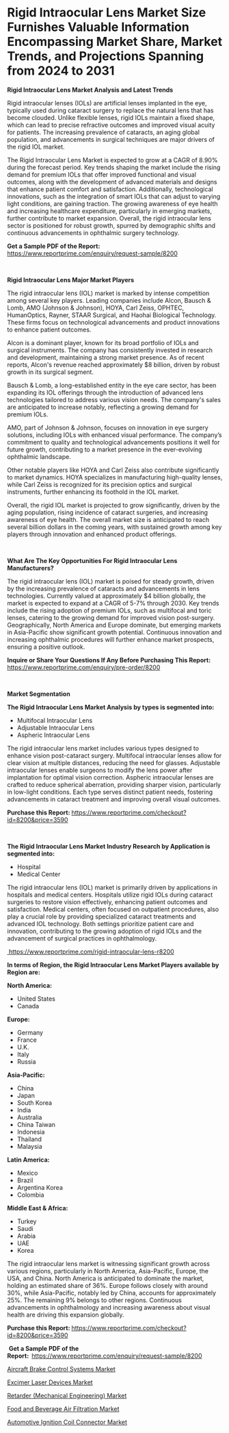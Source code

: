 <p><h1>Rigid Intraocular Lens Market Size Furnishes Valuable Information Encompassing Market Share, Market Trends, and Projections Spanning from 2024 to 2031</h1></p><p><strong>Rigid Intraocular Lens Market Analysis and Latest Trends</strong></p>
<p><p>Rigid intraocular lenses (IOLs) are artificial lenses implanted in the eye, typically used during cataract surgery to replace the natural lens that has become clouded. Unlike flexible lenses, rigid IOLs maintain a fixed shape, which can lead to precise refractive outcomes and improved visual acuity for patients. The increasing prevalence of cataracts, an aging global population, and advancements in surgical techniques are major drivers of the rigid IOL market.</p><p>The Rigid Intraocular Lens Market is expected to grow at a CAGR of 8.90% during the forecast period. Key trends shaping the market include the rising demand for premium IOLs that offer improved functional and visual outcomes, along with the development of advanced materials and designs that enhance patient comfort and satisfaction. Additionally, technological innovations, such as the integration of smart IOLs that can adjust to varying light conditions, are gaining traction. The growing awareness of eye health and increasing healthcare expenditure, particularly in emerging markets, further contribute to market expansion. Overall, the rigid intraocular lens sector is positioned for robust growth, spurred by demographic shifts and continuous advancements in ophthalmic surgery technology.</p></p>
<p><strong>Get a Sample PDF of the Report:&nbsp;</strong> <a href="https://www.reportprime.com/enquiry/request-sample/8200">https://www.reportprime.com/enquiry/request-sample/8200</a></p>
<p>&nbsp;</p>
<p><strong>Rigid Intraocular Lens Major Market Players</strong></p>
<p><p>The rigid intraocular lens (IOL) market is marked by intense competition among several key players. Leading companies include Alcon, Bausch & Lomb, AMO (Johnson & Johnson), HOYA, Carl Zeiss, OPHTEC, HumanOptics, Rayner, STAAR Surgical, and Haohai Biological Technology. These firms focus on technological advancements and product innovations to enhance patient outcomes.</p><p>Alcon is a dominant player, known for its broad portfolio of IOLs and surgical instruments. The company has consistently invested in research and development, maintaining a strong market presence. As of recent reports, Alcon's revenue reached approximately $8 billion, driven by robust growth in its surgical segment.</p><p>Bausch & Lomb, a long-established entity in the eye care sector, has been expanding its IOL offerings through the introduction of advanced lens technologies tailored to address various vision needs. The company's sales are anticipated to increase notably, reflecting a growing demand for premium IOLs.</p><p>AMO, part of Johnson & Johnson, focuses on innovation in eye surgery solutions, including IOLs with enhanced visual performance. The company’s commitment to quality and technological advancements positions it well for future growth, contributing to a market presence in the ever-evolving ophthalmic landscape.</p><p>Other notable players like HOYA and Carl Zeiss also contribute significantly to market dynamics. HOYA specializes in manufacturing high-quality lenses, while Carl Zeiss is recognized for its precision optics and surgical instruments, further enhancing its foothold in the IOL market.</p><p>Overall, the rigid IOL market is projected to grow significantly, driven by the aging population, rising incidence of cataract surgeries, and increasing awareness of eye health. The overall market size is anticipated to reach several billion dollars in the coming years, with sustained growth among key players through innovation and enhanced product offerings.</p></p>
<p>&nbsp;</p>
<p><strong>What Are The Key Opportunities For Rigid Intraocular Lens Manufacturers?</strong></p>
<p><p>The rigid intraocular lens (IOL) market is poised for steady growth, driven by the increasing prevalence of cataracts and advancements in lens technologies. Currently valued at approximately $4 billion globally, the market is expected to expand at a CAGR of 5-7% through 2030. Key trends include the rising adoption of premium IOLs, such as multifocal and toric lenses, catering to the growing demand for improved vision post-surgery. Geographically, North America and Europe dominate, but emerging markets in Asia-Pacific show significant growth potential. Continuous innovation and increasing ophthalmic procedures will further enhance market prospects, ensuring a positive outlook.</p></p>
<p><strong>Inquire or Share Your Questions If Any Before Purchasing This Report:</strong> <a href="https://www.reportprime.com/enquiry/pre-order/8200">https://www.reportprime.com/enquiry/pre-order/8200</a></p>
<p>&nbsp;</p>
<p><strong>Market Segmentation</strong></p>
<p><strong>The Rigid Intraocular Lens Market Analysis by types is segmented into:</strong></p>
<p><ul><li>Multifocal Intraocular Lens</li><li>Adjustable Intraocular Lens</li><li>Aspheric Intraocular Lens</li></ul></p>
<p><p>The rigid intraocular lens market includes various types designed to enhance vision post-cataract surgery. Multifocal intraocular lenses allow for clear vision at multiple distances, reducing the need for glasses. Adjustable intraocular lenses enable surgeons to modify the lens power after implantation for optimal vision correction. Aspheric intraocular lenses are crafted to reduce spherical aberration, providing sharper vision, particularly in low-light conditions. Each type serves distinct patient needs, fostering advancements in cataract treatment and improving overall visual outcomes.</p></p>
<p><strong>Purchase this Report:&nbsp;</strong><a href="https://www.reportprime.com/checkout?id=8200&price=3590">https://www.reportprime.com/checkout?id=8200&price=3590</a></p>
<p>&nbsp;</p>
<p><strong>The Rigid Intraocular Lens Market Industry Research by Application is segmented into:</strong></p>
<p><ul><li>Hospital</li><li>Medical Center</li></ul></p>
<p><p>The rigid intraocular lens (IOL) market is primarily driven by applications in hospitals and medical centers. Hospitals utilize rigid IOLs during cataract surgeries to restore vision effectively, enhancing patient outcomes and satisfaction. Medical centers, often focused on outpatient procedures, also play a crucial role by providing specialized cataract treatments and advanced IOL technology. Both settings prioritize patient care and innovation, contributing to the growing adoption of rigid IOLs and the advancement of surgical practices in ophthalmology.</p></p>
<p><a href="https://www.reportprime.com/rigid-intraocular-lens-r8200">&nbsp;https://www.reportprime.com/rigid-intraocular-lens-r8200</a></p>
<p><strong>In terms of Region, the Rigid Intraocular Lens Market Players available by Region are:</strong></p>
<p>
    <p> <strong> North America: </strong>
        <ul>
            <li>United States</li>
            <li>Canada</li>
        </ul>
        </p> 
    <p> <strong> Europe: </strong>
        <ul>
            <li>Germany</li>
            <li>France</li>
            <li>U.K.</li>
            <li>Italy</li>
            <li>Russia</li>
        </ul>
        </p> 
    <p> <strong> Asia-Pacific: </strong>
        <ul>
            <li>China</li>
            <li>Japan</li>
            <li>South Korea</li>
            <li>India</li>
            <li>Australia</li>
            <li>China Taiwan</li>
            <li>Indonesia</li>
            <li>Thailand</li>
            <li>Malaysia</li>
        </ul>
        </p> 
    <p> <strong> Latin America: </strong>
        <ul>
            <li>Mexico</li>
            <li>Brazil</li>
            <li>Argentina Korea</li>
            <li>Colombia</li>
        </ul>
        </p> 
    <p> <strong> Middle East & Africa: </strong>
        <ul>
            <li>Turkey</li>
            <li>Saudi</li>
            <li>Arabia</li>
            <li>UAE</li>
            <li>Korea</li>
        </ul>
    </p>
    </p>
<p><p>The rigid intraocular lens market is witnessing significant growth across various regions, particularly in North America, Asia-Pacific, Europe, the USA, and China. North America is anticipated to dominate the market, holding an estimated share of 36%. Europe follows closely with around 30%, while Asia-Pacific, notably led by China, accounts for approximately 25%. The remaining 9% belongs to other regions. Continuous advancements in ophthalmology and increasing awareness about visual health are driving this expansion globally.</p></p>
<p><strong>Purchase this Report: </strong><a href="https://www.reportprime.com/checkout?id=8200&price=3590">https://www.reportprime.com/checkout?id=8200&price=3590</a></p>
<p>&nbsp;<strong>Get a Sample PDF of the Report:&nbsp;&nbsp;</strong><a href="https://www.reportprime.com/enquiry/request-sample/8200">https://www.reportprime.com/enquiry/request-sample/8200</a></p>
<p><strong></strong></p>
<p><p><a href="https://medium.com/@shawnsmithv6981/what-is-influencing-the-future-of-aircraft-brake-control-systems-6f74936b12b2">Aircraft Brake Control Systems Market</a></p><p><a href="https://issuu.com/reportprime-2/docs/excimer-laser-devices-market-size-2_e387b40c6af0e2">Excimer Laser Devices Market</a></p><p><a href="https://medium.com/@shawnsmithv6981/global-retarder-mechanical-engineering-market-landscape-future-trends-and-market-strategic-1f0e795db140">Retarder (Mechanical Engineering) Market</a></p><p><a href="https://www.linkedin.com/pulse/food-beverage-air-filtration-market-outlook-share-analysis-jhb9f?trackingId=NwwkFDnDQYqE%2F6Z5I2sbQw%3D%3D">Food and Beverage Air Filtration Market</a></p><p><a href="https://issuu.com/reportprime-2/docs/automotive-ignition-coil-connector-_52f4cc6e69c299">Automotive Ignition Coil Connector Market</a></p></p>